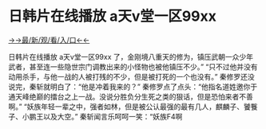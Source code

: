 # 日韩片在线播放 a天v堂一区99xx

<a href="https://m8k3.cc">→→最/新/观/看/入/口←←</a>

日韩片在线播放 a天v堂一区99xx
  了，金刚境八重天的修为，镇压武朝一众少年武者，甚至连一些隐世宗门调教出来的小怪物也被他镇压不少。”
    “只不过他并没有动用杀手，与他一战的人被打残的不少，但是被打死的一个也没有。”
    秦修罗还没说完，秦斩就明白了：“他是冲着我来的？”
    秦修罗点了点头：“他指名道姓邀你于通天峰绝巅的擂台之上一战。没说分胜负分生死之类的狠话，但是恐怕来者不善啊。”
    “妖族年轻一辈之中，强者如林，但是被公认最强的最有几人，麒麟子、饕餮子、小鹏王以及大空。”
    秦斩闻言乐呵呵一笑：“妖族F4啊
